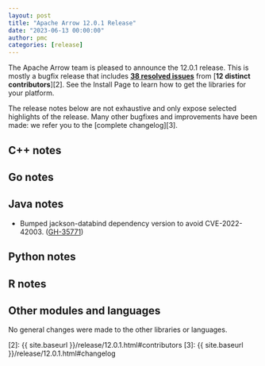 ```yaml
---
layout: post
title: "Apache Arrow 12.0.1 Release"
date: "2023-06-13 00:00:00"
author: pmc
categories: [release]
---
```

<!--
{% comment %}
Licensed to the Apache Software Foundation (ASF) under one or more
contributor license agreements.  See the NOTICE file distributed with
this work for additional information regarding copyright ownership.
The ASF licenses this file to you under the Apache License, Version 2.0
(the "License"); you may not use this file except in compliance with
the License.  You may obtain a copy of the License at

http://www.apache.org/licenses/LICENSE-2.0

Unless required by applicable law or agreed to in writing, software
distributed under the License is distributed on an "AS IS" BASIS,
WITHOUT WARRANTIES OR CONDITIONS OF ANY KIND, either express or implied.
See the License for the specific language governing permissions and
limitations under the License.
{% endcomment %}
-->


The Apache Arrow team is pleased to announce the 12.0.1 release.
This is mostly a bugfix release that includes [**38 resolved issues**][1]
from [**12 distinct contributors**][2]. See the Install Page to learn how to
get the libraries for your platform.

The release notes below are not exhaustive and only expose selected highlights
of the release. Many other bugfixes and improvements have been made: we refer
you to the [complete changelog][3].

## C++ notes


## Go notes


## Java notes

* Bumped jackson-databind dependency version to avoid CVE-2022-42003. ([GH-35771](https://github.com/apache/arrow/pull/35771))

## Python notes


## R notes


## Other modules and languages

No general changes were made to the other libraries or languages.


[1]: https://github.com/apache/arrow/milestone/54?closed=1
[2]: {{ site.baseurl }}/release/12.0.1.html#contributors
[3]: {{ site.baseurl }}/release/12.0.1.html#changelog

